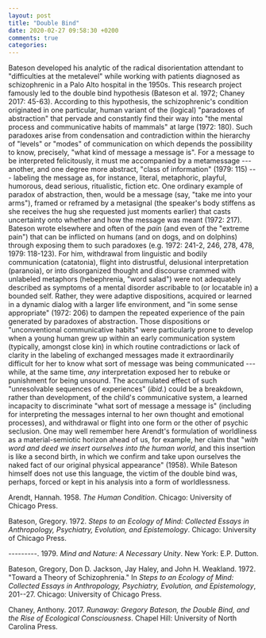 ```yaml
---
layout: post
title: "Double Bind"
date: 2020-02-27 09:58:30 +0200
comments: true
categories: 
---
```


Bateson developed his analytic of the radical disorientation attendant
to "difficulties at the metalevel" while working with patients diagnosed
as schizophrenic in a Palo Alto hospital in the 1950s. This research
project famously led to the double bind hypothesis (Bateson et al. 1972;
Chaney 2017: 45-63). According to this hypothesis, the schizophrenic's
condition originated in one particular, human variant of the (logical)
"paradoxes of abstraction" that pervade and constantly find their way
into "the mental process and communicative habits of mammals" at large
(1972: 180). Such paradoxes arise from condensation and contradiction
within the hierarchy of "levels" or "modes" of communication on which
depends the possibility to know, precisely, "what kind of message a
message is". For a message to be interpreted felicitously, it must me
accompanied by a metamessage --- another, and one degree more abstract,
"class of information" (1979: 115) --- labeling the message as, for
instance, literal, metaphoric, playful, humorous, dead serious,
ritualistic, fiction etc. One ordinary example of paradox of
abstraction, then, would be a message (say, "take me into your arms"),
framed or reframed by a metasignal (the speaker's body stiffens as she
receives the hug she requested just moments earlier) that casts
uncertainty onto whether and how the message was meant (1972: 217).
Bateson wrote elsewhere and often of the *pain* (and even of the
"extreme pain") that can be inflicted on humans (and on dogs, and on
dolphins) through exposing them to such paradoxes (e.g. 1972: 241-2,
246, 278, 478, 1979: 118-123). For him, withdrawal from linguistic and
bodily communication (catatonia), flight into distrustful, delusional
interpretation (paranoia), or into disorganized thought and discourse
crammed with unlabeled metaphors (hebephrenia, "word salad") were not
adequately described as symptoms of a mental disorder ascribable to (or
locatable in) a bounded self. Rather, they were adaptive dispositions,
acquired or learned in a dynamic dialog with a larger life environment,
and "in some sense appropriate" (1972: 206) to dampen the repeated
experience of the pain generated by paradoxes of abstraction. Those
dispositions or "unconventional communicative habits" were particularly
prone to develop when a young human grew up within an early
communication system (typically, amongst close kin) in which routine
contradictions or lack of clarity in the labeling of exchanged messages
made it extraordinarily difficult for her to know what sort of message
was being communicated --- while, at the same time, *any* interpretation
exposed her to rebuke or punishment for being unsound. The accumulated
effect of such "unresolvable sequences of experiences" (*ibid.*) could
be a breakdown, rather than development, of the child's communicative
system, a learned incapacity to discriminate "what sort of message a
message is" (including for interpreting the messages internal to her own
thought and emotional processes), and withdrawal or flight into one form
or the other of psychic seclusion. One may well remember here Arendt's
formulation of worldliness as a material-semiotic horizon ahead of us,
for example, her claim that "*with word and deed we insert ourselves
into the human world*, and this insertion is like a second birth, in
which we confirm and take upon ourselves the naked fact of our original
physical appearance" (1958). While Bateson himself does not use this
language, the victim of the double bind was, perhaps, forced or kept in
his analysis into a form of worldlessness.

Arendt, Hannah. 1958. *The Human Condition*. Chicago: University of
Chicago Press.

Bateson, Gregory. 1972. *Steps to an Ecology of Mind: Collected Essays
in Anthropology, Psychiatry, Evolution, and Epistemology*. Chicago:
University of Chicago Press.

---------. 1979. *Mind and Nature: A Necessary Unity*. New York: E.P.
Dutton.

Bateson, Gregory, Don D. Jackson, Jay Haley, and John H. Weakland. 1972.
"Toward a Theory of Schizophrenia." In *Steps to an Ecology of Mind:
Collected Essays in Anthropology, Psychiatry, Evolution, and
Epistemology*, 201--27. Chicago: University of Chicago Press.

Chaney, Anthony. 2017. *Runaway: Gregory Bateson, the Double Bind, and
the Rise of Ecological Consciousness*. Chapel Hill: University of North
Carolina Press.
